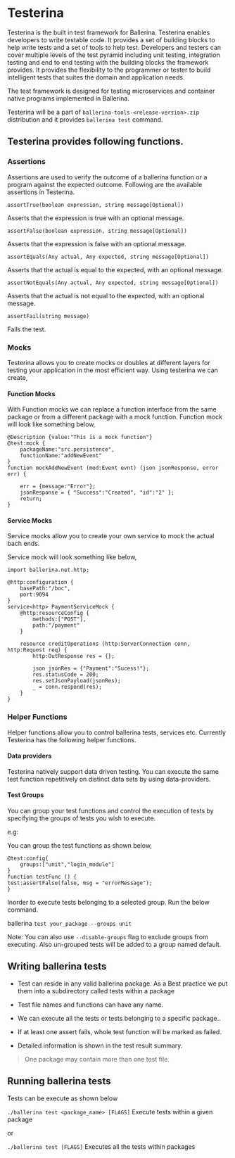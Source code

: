 # Testerina

Testerina is the built in test framework for Ballerina. Testerina enables developers to write testable code. 
It provides a set of building blocks to help write tests and a set of tools to help test. 
Developers and testers can cover multiple levels of the test pyramid including unit testing, integration testing and end to end testing with the building blocks the framework provides. It provides the flexibility to the programmer or tester to build intelligent tests that suites the domain and application needs. 

The test framework is designed for testing microservices and container native programs implemented in Ballerina.

Testerina will be a part of ```ballerina-tools-<release-version>.zip``` distribution and it provides ```ballerina test``` command.  


## Testerina provides following functions.

### Assertions
Assertions are used to verify the outcome of a ballerina function or a program against the expected outcome. Following are the available assertions in Testerina.

````ballerina
assertTrue(boolean expression, string message[Optional]) 
````
Asserts that the expression is true with an optional message.

````ballerina
assertFalse(boolean expression, string message[Optional])
````
Asserts that the expression is false with an optional message.

````ballerina
assertEquals(Any actual, Any expected, string message[Optional])
````
Asserts that the actual is equal to the expected, with an optional message.

````ballerina
assertNotEquals(Any actual, Any expected, string message[Optional])
````
Asserts that the actual is not equal to the expected, with an optional message.

````ballerina
assertFail(string message)
````
Fails the test.

### Mocks
Testerina allows you to create mocks or doubles at different layers for testing your application in the most efficient way. Using testerina we can create,

#### Function Mocks

With Function mocks we can replace a function interface from the same package or from a different package with a mock function. Function mock will look like something below,

````ballerina
@Description {value:"This is a mock function"}
@test:mock {
    packageName:"src.persistence",
    functionName:"addNewEvent"
}
function mockAddNewEvent (mod:Event evnt) (json jsonResponse, error err) {

    err = {message:"Error"};
    jsonResponse = { "Success":"Created", "id":"2" };
    return;
}
````

#### Service Mocks

Service mocks allow you to create your own service to mock the actual bach ends.  

Service mock will look something like below,

````ballerina
import ballerina.net.http;

@http:configuration {
    basePath:"/boc",
    port:9094
}
service<http> PaymentServiceMock {
    @http:resourceConfig {
        methods:["POST"],
        path:"/payment"
    }

    resource creditOperations (http:ServerConnection conn, http:Request req) {
        http:OutResponse res = {};

        json jsonRes = {"Payment":"Sucess!"};
        res.statusCode = 200;
        res.setJsonPayload(jsonRes);
        _ = conn.respond(res);
    }
}
````

### Helper Functions

Helper functions allow you to control ballerina tests, services etc. Currently Testerina has the following helper functions.

#### Data providers
Testerina natively support data driven testing. You can execute the same test function repetitively on distinct data sets by using data-providers. 

#### Test Groups
You can group your test functions and control the execution of tests by specifying the groups of tests you wish to execute.

e.g:

You can group the test functions as shown below,
````ballerina
@test:config{
    groups:["unit","login_module"]
}
function testFunc () {
test:assertFalse(false, msg = "errorMessage");
}
````

Inorder to execute tests belonging to a selected group. Run the below command.

ballerina ``test your_package --groups unit``

Note: You can also use `--disable-groups` flag to exclude groups from executing. Also un-grouped tests will be added to a group named default.
 
## Writing ballerina tests

- Test can reside in any valid ballerina package. As a Best practice we put them into a subdirectory called tests within a package  
- Test file names and functions can have any name.  
- We can execute all the tests or tests belonging to a specific package..

- If at least one assert fails, whole test function will be marked as failed.
- Detailed information is shown in the test result summary.  
> One package may contain more than one test file.

## Running ballerina tests

Tests can be execute as shown below

```./ballerina test <package_name> [FLAGS]``` Execute tests within a given package

or

```./ballerina test [FLAGS]``` Executes all the tests within packages
